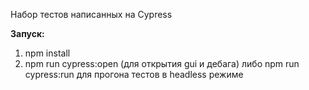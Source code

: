 Набор тестов написанных на Cypress

**Запуск:**
1. npm install
2. npm run cypress:open (для открытия gui и дебага) либо npm run cypress:run для прогона тестов в headless режиме
